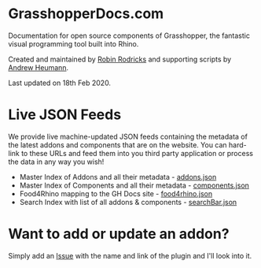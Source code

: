 # GrasshopperDocs.com

Documentation for open source components of Grasshopper, the fantastic visual programming tool built into Rhino.

Created and maintained by <a href="https://github.com/robinrodricks">Robin Rodricks</a> and supporting scripts by <a href="http://www.grasshopper3d.com/profile/AndrewHeumann/">Andrew Heumann</a>.

Last updated on 18th Feb 2020.

# Live JSON Feeds

We provide live machine-updated JSON feeds containing the metadata of the latest addons and components that are on the website. You can hard-link to these URLs and feed them into you third party application or process the data in any way you wish!

- Master Index of Addons and all their metadata - [addons.json](http://grasshopperdocs.com/feeds/addons.json)
- Master Index of Components and all their metadata - [components.json](http://grasshopperdocs.com/feeds/components.json)
- Food4Rhino mapping to the GH Docs site - [food4rhino.json](http://grasshopperdocs.com/feeds/food4rhino.json)
- Search Index with list of all addons & components - [searchBar.json](http://grasshopperdocs.com/feeds/searchBar.json)

# Want to add or update an addon?

Simply add an [Issue](https://github.com/grasshopper3d/GrasshopperDocsSite/issues) with the name and link of the plugin and I'll look into it.
